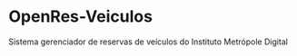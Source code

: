 OpenRes-Veiculos
================

Sistema gerenciador de reservas de veículos  do Instituto Metrópole Digital
